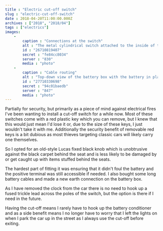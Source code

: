 ```yaml
---
title : "Electric cut-off switch"
slug : "electric-cut-off-switch"
date : 2018-04-20T11:00:00.000Z
archives : ["2018", "2018/04"]
tags : ["electrics"]
images:
    -
        caption : "Connections at the switch"
        alt : "The metal cylindrical switch attached to the inside of the battery box with cables running from poles on the switch to the battery"
        id : "26710819407"
        secret : "fe84cc8034"
        server : "830"
        media : "photo"
    -
        caption : "Cable routing"
        alt : "Top-down view of the battery box with the battery in place, showing the earth and live cables laid around the side of the battery to the switch"
        id : "27710330698"
        secret : "94c01baedb"
        server : "847"
        media : "photo"
---
```


Partially for security, but primarily as a piece of mind against electrical fires I've been wanting to install a cut-off switch for a while now. Most of these switches come with a red plastic key which you can remove, but I knew that this would just mean I'd lose it or, due to the size of these keys, I just wouldn't take it with me. Additionally the security benefit of removable red keys is a bit dubious as most thieves targeting classic cars will likely carry one themselves.

So I opted for an old-style Lucas fixed black knob which is unobtrusive against the black carpet behind the seat and is less likely to be damaged by or get caught up with items stuffed behind the seats.

The hardest part of fitting it was ensuring that it didn't foul the battery and the positive terminal was still accessible if needed. I also bought some long battery cables and made a new earth connection on the battery box.

As I have removed the clock from the car there is no need to hook up a fused trickle lead across the poles of the switch, but the option is there if I need in the future.

Having the cut-off means I rarely have to hook up the battery conditioner and as a side benefit means I no longer have to worry that I left the lights on when I park the car up in the street as I always use the cut-off before exiting.